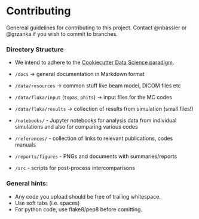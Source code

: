 # Contributing

Genereal guidelines for contributing to this project.
Contact @nbassler or @grzanka if you wish to commit to branches.

### Directory Structure
- We intend to adhere to the [Cookiecutter Data Science paradigm](https://drivendata.github.io/cookiecutter-data-science/).

- `/docs` -> general documentation in Markdown format
- `/data/resources` -> common stuff like beam model, DICOM files etc
- `/data/fluka/input`  (`topas`, `phits`) -> input files for the MC codes
- `/data/fluka/results` -> collection of results from simulation (small files!)
- `/notebooks/` - Jupyter notebooks for analysis data from individual simulations and also for comparing various codes
- `/references/` - collection of links to relevant publications, codes manuals
- `/reports/figures` - PNGs and documents with summaries/reports
- `/src` - scripts for post-process intercomparisons

### General hints:
- Any code you upload should be free of trailing whitespace.
- Use soft tabs (i.e. spaces)
- For python code, use flake8/pep8 before comitting.

